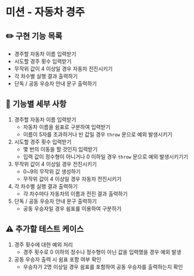 # 미션 - 자동차 경주

## ✏️ 구현 기능 목록
- 경주할 자동차 이름 입력받기
- 시도할 경주 횟수 입력받기
- 무작위 값이 4 이상일 경우 자동차 전진시키기
- 각 차수별 실행 결과 출력하기
- 단독 / 공동 우승자 안내 문구 출력하기

## 📄 기능별 세부 사항
1. 경주할 자동차 이름 입력받기
    - 자동차 이름을 쉼표로 구분하여 입력받기
    - 이름이 5자를 초과하거나 빈 값일 경우 `throw` 문으로 예외 발생시키기
2. 시도할 경주 횟수 입력받기
    - 몇 번의 이동을 할 것인지 입력받기
    - 입력 값이 정수형이 아니거나 0 이하일 경우 `throw` 문으로 예외 발생시키기기
3. 무작위 값이 4 이상일 경우 전진시키기
    - 0~9의 무작위 값 생성하기
    - 무작위 값이 4 이상일 경우 자동차 전진시키기
4. 각 차수별 실행 결과 출력하기
    - 각 차수마다 자동차의 이름과 전진 결과 출력하기
5. 단독 / 공동 우승자 안내 문구 출력하기
    - 공동 우승자일 경우 쉼표를 이용하여 구분하기

## ⚠️ 추가할 테스트 케이스
1. 경주 횟수에 대한 예외 처리
    - 경주 횟수로 0 이하의 정수나 정수형이 아닌 값을 입력했을 경우 예외 발생
2. 공동 우승자 출력 시 쉼표 포함 여부 확인
    - 우승자가 2명 이상일 경우 쉼표를 포함하여 공동 우승자를 출력하는지 확인